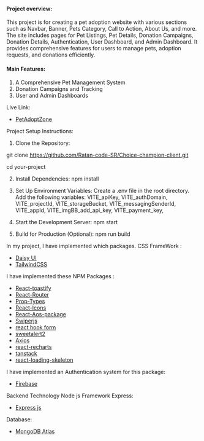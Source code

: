 #### Project overview:
This project is for creating a pet adoption website with various sections such as Navbar, Banner, Pets Category, Call to Action, About Us, and more. The site includes pages for Pet Listings, Pet Details, Donation Campaigns, Donation Details, Authentication, User Dashboard, and Admin Dashboard. It provides comprehensive features for users to manage pets, adoption requests, and donations efficiently.

#### Main Features:
1. A Comprehensive Pet Management System
2. Donation Campaigns and Tracking
3. User and Admin Dashboards

Live Link:   
- [PetAdoptZone](https://petadoptzone.web.app/)

Project Setup Instructions:
1. Clone the Repository:

git clone https://github.com/Ratan-code-SR/Choice-champion-client.git

cd your-project

2. Install Dependencies:
npm install

3. Set Up Environment Variables:
Create a .env file in the root directory.
Add the following variables:
VITE_apiKey,
VITE_authDomain,
VITE_projectId,
VITE_storageBucket,
VITE_messagingSenderId,
VITE_appId,
VITE_imgBB_add_api_key,
VITE_payment_key,

4. Start the Development Server:
npm start

5. Build for Production (Optional):
npm run build

 In my project, I have implemented which packages.
 CSS FrameWork :
- [Daisy UI](https://daisyui.com/)
- [TailwindCSS](https://tailwindcss.com/)


 I have implemented these NPM Packages :
- [React-toastify](https://www.npmjs.com/package/react-toastify)
- [React-Router](https://reactrouter.com/en/main)
- [Prop-Types](https://www.npmjs.com/package/prop-types)
- [React-Icons](https://react-icons.github.io/react-icons/)
- [React-Aos-package](https://michalsnik.github.io/aos/)
- [Swiperjs](https://swiperjs.com/)
- [react hook form](https://www.react-hook-form.com/)
- [sweetalert2](https://sweetalert2.github.io/)
- [Axios](https://axios-http.com/)
- [react-recharts](https://recharts.org/en-US/examples/TwoLevelPieChart)
- [tanstack](https://tanstack.com/query/latest)
- [react-loading-skeleton](https://www.npmjs.com/package/react-loading-skeleton)


 I have implemented an Authentication system for this package:
- [Firebase](https://firebase.google.com/)

 Backend Technology Node js Framework Express:
- [Express js](https://expressjs.com/)

 Database:
- [MongoDB Atlas ](https://www.mongodb.com/atlas/database)
